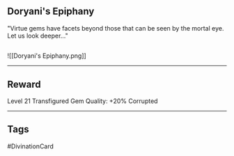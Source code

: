 ## Doryani's Epiphany
"Virtue gems have facets beyond those that can be seen by the mortal eye. Let us look deeper..."
## 
![[Doryani's Epiphany.png]]

---
## Reward
Level 21 Transfigured Gem
Quality: +20%
Corrupted

---
## Tags
#DivinationCard